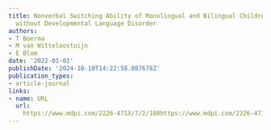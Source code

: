 ```yaml
---
title: Nonverbal Switching Ability of Monolingual and Bilingual Children with and
  without Developmental Language Disorder
authors:
- T Boerma
- M van Witteloostuijn
- E Blom
date: '2022-01-01'
publishDate: '2024-10-10T14:22:58.087678Z'
publication_types:
- article-journal
links:
- name: URL
  url: 
    https://www.mdpi.com/2226-471X/7/2/108https://www.mdpi.com/2226-471X/7/2/108/pdf?version=1651135639
---
```

